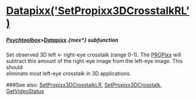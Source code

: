 # [Datapixx('SetPropixx3DCrosstalkRL')](Datapixx-SetPropixx3DCrosstalkRL) 
##### [Psychtoolbox](Psychtoolbox)>[Datapixx](Datapixx).{mex*} subfunction


Set observed 3D left <- right-eye crosstalk (range 0-1). The [PROPixx](PROPixx) will  
subtract this amount of the right-eye image from the left-eye image. This should  
eliminate most left-eye crosstalk in 3D applications.  
  


###See also:
[SetPropixx3DCrosstalkLR](Datapixx-SetPropixx3DCrosstalkLR), [SetPropixx3DCrosstalk](Datapixx-SetPropixx3DCrosstalk), [GetVideoStatus](Datapixx-GetVideoStatus)
